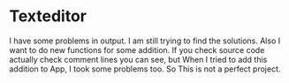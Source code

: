 # Texteditor

I have some problems in output. I am still trying to find the solutions.
Also I want to do new functions for some addition. If you check source code actually check comment lines you can see, but When I tried to add this addition to App, I took some problems too. So This is not a perfect project.
